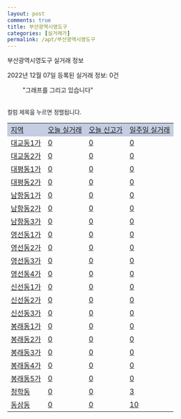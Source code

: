 ```yaml
---
layout: post
comments: true
title: 부산광역시영도구
categories: [실거래가]
permalink: /apt/부산광역시영도구
---
```


부산광역시영도구 실거래 정보

2022년 12월 07일 등록된 실거래 정보: 0건

<!--<script async src="https://pagead2.googlesyndication.com/pagead/js/adsbygoogle.js?client=ca-pub-3485438051770037"
 crossorigin="anonymous"></script>-->

<script type="text/javascript">
  google.charts.load('current', {'packages':['corechart']});
  google.charts.setOnLoadCallback(drawChart);

  function drawChart() {
    var data = google.visualization.arrayToDataTable([['거래일', '매매', '전월세', '전매'], ['21-01', 1, 2, 0], ['21-02', 0, 1, 0], ['21-03', 0, 1, 0], ['21-04', 0, 1, 0], ['21-05', 0, 1, 0], ['21-06', 0, 1, 0], ['21-07', 0, 5, 0], ['21-08', 27, 29, 2], ['21-09', 7, 4, 0], ['21-10', 2, 0, 0], ['21-11', 3, 6, 0], ['21-12', 58, 49, 4], ['22-01', 46, 54, 7], ['22-02', 61, 76, 13], ['22-03', 119, 60, 15], ['22-04', 146, 79, 27], ['22-05', 102, 84, 32], ['22-06', 78, 67, 29], ['22-07', 52, 67, 20], ['22-08', 39, 74, 21], ['22-09', 30, 79, 9], ['22-10', 45, 66, 14], ['22-11', 16, 46, 9], ['22-12', 0, 2, 1]]);

    var options = {
      title: '최근 1년간 유형별 거래량 추이',
      legend: { position: 'bottom' }
    };

    setTimeout(function() {
        var chart = new google.visualization.LineChart(document.getElementById('columnchart_material'));
        chart.draw(data, (options));
        document.getElementById('loading').style.display = 'none';
        var dayLabel = (new Date()).getDay();
        if (dayLabel < 2) {
            sorttable.innerSortFunction.apply(document.getElementById('week'), []);
            sorttable.innerSortFunction.apply(document.getElementById('week'), []);        
        }
        else {
            sorttable.innerSortFunction.apply(document.getElementById('today'), []);
            sorttable.innerSortFunction.apply(document.getElementById('today'), []);
        }
    }, 200);

  }
</script>

<div id="loading" style="z-index:20; display: block; margin-left: 35px">"그래프를 그리고 있습니다"</div>
<div id="columnchart_material" style="width: 95%; margin-left: -35px; display: block"></div>
<!--<div style="width: 95%; margin-left: -35px; display: block">
      <script async src="https://pagead2.googlesyndication.com/pagead/js/adsbygoogle.js?client=ca-pub-3485438051770037"
          crossorigin="anonymous"></script>
      <ins class="adsbygoogle"
          style="display:block"
          data-ad-format="fluid"
          data-ad-layout-key="-fb+5w+4e-db+86"
          data-ad-client="ca-pub-3485438051770037"
          data-ad-slot="1827090281"></ins>
      <script>
          (adsbygoogle = window.adsbygoogle || []).push({});
      </script>
</div>-->
<br>

<font size='small' style='font-size: small;'>컬럼 제목을 누르면 정렬됩니다.</font>
<table class="sortable">
  <tr style='background-color: rgba(114, 132, 186,0.4);'>
    <td id="region"><a href="#">지역</a></td>
    <td id="today"><a href="#">오늘 실거래</a></td>
    <td id="today_new"><a href="#">오늘 신고가</a></td>
    <td id="week"><a href="#">일주일 실거래</a></td>
  </tr>

  
  <tr class="item">
    <td><a href="부산광역시영도구대교동1가">대교동1가</a></td>
    <td><a href="부산광역시영도구대교동1가">0</a></td>
    <td><a href="부산광역시영도구대교동1가">0</a></td>
    <td><a href="부산광역시영도구대교동1가">0</a></td>
  </tr>
    

  <tr class="item">
    <td><a href="부산광역시영도구대교동2가">대교동2가</a></td>
    <td><a href="부산광역시영도구대교동2가">0</a></td>
    <td><a href="부산광역시영도구대교동2가">0</a></td>
    <td><a href="부산광역시영도구대교동2가">0</a></td>
  </tr>
    

  <tr class="item">
    <td><a href="부산광역시영도구대평동1가">대평동1가</a></td>
    <td><a href="부산광역시영도구대평동1가">0</a></td>
    <td><a href="부산광역시영도구대평동1가">0</a></td>
    <td><a href="부산광역시영도구대평동1가">0</a></td>
  </tr>
    

  <tr class="item">
    <td><a href="부산광역시영도구대평동2가">대평동2가</a></td>
    <td><a href="부산광역시영도구대평동2가">0</a></td>
    <td><a href="부산광역시영도구대평동2가">0</a></td>
    <td><a href="부산광역시영도구대평동2가">0</a></td>
  </tr>
    

  <tr class="item">
    <td><a href="부산광역시영도구남항동1가">남항동1가</a></td>
    <td><a href="부산광역시영도구남항동1가">0</a></td>
    <td><a href="부산광역시영도구남항동1가">0</a></td>
    <td><a href="부산광역시영도구남항동1가">0</a></td>
  </tr>
    

  <tr class="item">
    <td><a href="부산광역시영도구남항동2가">남항동2가</a></td>
    <td><a href="부산광역시영도구남항동2가">0</a></td>
    <td><a href="부산광역시영도구남항동2가">0</a></td>
    <td><a href="부산광역시영도구남항동2가">0</a></td>
  </tr>
    

  <tr class="item">
    <td><a href="부산광역시영도구남항동3가">남항동3가</a></td>
    <td><a href="부산광역시영도구남항동3가">0</a></td>
    <td><a href="부산광역시영도구남항동3가">0</a></td>
    <td><a href="부산광역시영도구남항동3가">0</a></td>
  </tr>
    

  <tr class="item">
    <td><a href="부산광역시영도구영선동1가">영선동1가</a></td>
    <td><a href="부산광역시영도구영선동1가">0</a></td>
    <td><a href="부산광역시영도구영선동1가">0</a></td>
    <td><a href="부산광역시영도구영선동1가">0</a></td>
  </tr>
    

  <tr class="item">
    <td><a href="부산광역시영도구영선동2가">영선동2가</a></td>
    <td><a href="부산광역시영도구영선동2가">0</a></td>
    <td><a href="부산광역시영도구영선동2가">0</a></td>
    <td><a href="부산광역시영도구영선동2가">0</a></td>
  </tr>
    

  <tr class="item">
    <td><a href="부산광역시영도구영선동3가">영선동3가</a></td>
    <td><a href="부산광역시영도구영선동3가">0</a></td>
    <td><a href="부산광역시영도구영선동3가">0</a></td>
    <td><a href="부산광역시영도구영선동3가">0</a></td>
  </tr>
    

  <tr class="item">
    <td><a href="부산광역시영도구영선동4가">영선동4가</a></td>
    <td><a href="부산광역시영도구영선동4가">0</a></td>
    <td><a href="부산광역시영도구영선동4가">0</a></td>
    <td><a href="부산광역시영도구영선동4가">0</a></td>
  </tr>
    

  <tr class="item">
    <td><a href="부산광역시영도구신선동1가">신선동1가</a></td>
    <td><a href="부산광역시영도구신선동1가">0</a></td>
    <td><a href="부산광역시영도구신선동1가">0</a></td>
    <td><a href="부산광역시영도구신선동1가">0</a></td>
  </tr>
    

  <tr class="item">
    <td><a href="부산광역시영도구신선동2가">신선동2가</a></td>
    <td><a href="부산광역시영도구신선동2가">0</a></td>
    <td><a href="부산광역시영도구신선동2가">0</a></td>
    <td><a href="부산광역시영도구신선동2가">0</a></td>
  </tr>
    

  <tr class="item">
    <td><a href="부산광역시영도구신선동3가">신선동3가</a></td>
    <td><a href="부산광역시영도구신선동3가">0</a></td>
    <td><a href="부산광역시영도구신선동3가">0</a></td>
    <td><a href="부산광역시영도구신선동3가">0</a></td>
  </tr>
    

  <tr class="item">
    <td><a href="부산광역시영도구봉래동1가">봉래동1가</a></td>
    <td><a href="부산광역시영도구봉래동1가">0</a></td>
    <td><a href="부산광역시영도구봉래동1가">0</a></td>
    <td><a href="부산광역시영도구봉래동1가">0</a></td>
  </tr>
    

  <tr class="item">
    <td><a href="부산광역시영도구봉래동2가">봉래동2가</a></td>
    <td><a href="부산광역시영도구봉래동2가">0</a></td>
    <td><a href="부산광역시영도구봉래동2가">0</a></td>
    <td><a href="부산광역시영도구봉래동2가">0</a></td>
  </tr>
    

  <tr class="item">
    <td><a href="부산광역시영도구봉래동3가">봉래동3가</a></td>
    <td><a href="부산광역시영도구봉래동3가">0</a></td>
    <td><a href="부산광역시영도구봉래동3가">0</a></td>
    <td><a href="부산광역시영도구봉래동3가">0</a></td>
  </tr>
    

  <tr class="item">
    <td><a href="부산광역시영도구봉래동4가">봉래동4가</a></td>
    <td><a href="부산광역시영도구봉래동4가">0</a></td>
    <td><a href="부산광역시영도구봉래동4가">0</a></td>
    <td><a href="부산광역시영도구봉래동4가">0</a></td>
  </tr>
    

  <tr class="item">
    <td><a href="부산광역시영도구봉래동5가">봉래동5가</a></td>
    <td><a href="부산광역시영도구봉래동5가">0</a></td>
    <td><a href="부산광역시영도구봉래동5가">0</a></td>
    <td><a href="부산광역시영도구봉래동5가">0</a></td>
  </tr>
    

  <tr class="item">
    <td><a href="부산광역시영도구청학동">청학동</a></td>
    <td><a href="부산광역시영도구청학동">0</a></td>
    <td><a href="부산광역시영도구청학동">0</a></td>
    <td><a href="부산광역시영도구청학동">3</a></td>
  </tr>
    

  <tr class="item">
    <td><a href="부산광역시영도구동삼동">동삼동</a></td>
    <td><a href="부산광역시영도구동삼동">0</a></td>
    <td><a href="부산광역시영도구동삼동">0</a></td>
    <td><a href="부산광역시영도구동삼동">10</a></td>
  </tr>
    


</table>


    